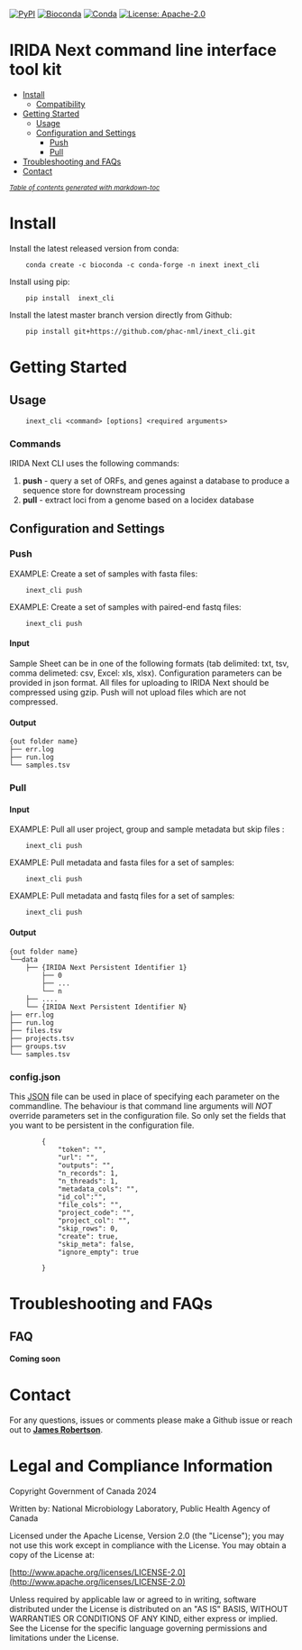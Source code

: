 [![PyPI](https://img.shields.io/badge/Install%20with-PyPI-blue)](https://pypi.org/project/inext_cli/#description)
[![Bioconda](https://img.shields.io/badge/Install%20with-bioconda-green)](https://anaconda.org/bioconda/inext_cli)
[![Conda](https://img.shields.io/conda/dn/bioconda/locidex?color=green)](https://anaconda.org/bioconda/inext_cli)
[![License: Apache-2.0](https://img.shields.io/github/license/phac-nml/inext_cli)](https://www.apache.org/licenses/LICENSE-2.0)

# IRIDA Next command line interface tool kit

- [Install](#install)
    + [Compatibility](#compatibility)
- [Getting Started](#getting-started)
  * [Usage](#usage)
  * [Configuration and Settings](#configuration-and-settings)
    + [Push](#push)
    + [Pull](#pull)
- [Troubleshooting and FAQs](#troubleshooting-and-faqs)
- [Contact](#contact)


<small><i><a href='http://ecotrust-canada.github.io/markdown-toc/'>Table of contents generated with markdown-toc</a></i></small>



# Install

Install the latest released version from conda:

        conda create -c bioconda -c conda-forge -n inext inext_cli

Install using pip:

        pip install  inext_cli

Install the latest master branch version directly from Github:

        pip install git+https://github.com/phac-nml/inext_cli.git


# Getting Started

## Usage

		inext_cli <command> [options] <required arguments>

### Commands

IRIDA Next CLI uses the following commands:

1. **push** - query a set of ORFs, and genes against a database to produce a sequence store for downstream processing
2. **pull** - extract loci from a genome based on a locidex database

## Configuration and Settings



### Push


EXAMPLE: Create a set of samples with fasta files:

		inext_cli push 

EXAMPLE: Create a set of samples with paired-end fastq files:

		inext_cli push 

#### Input

Sample Sheet can be in one of the following formats (tab delimited: txt, tsv, comma delimeted: csv, Excel: xls, xlsx). 
Configuration parameters can be provided in json format.
All files for uploading to IRIDA Next should be compressed using gzip. Push will not upload files which are not compressed.

#### Output

```
{out folder name} 
├── err.log    
├── run.log
└── samples.tsv
```


### Pull

#### Input

EXAMPLE: Pull all user project, group and sample metadata but skip files :

		inext_cli push 

EXAMPLE: Pull metadata and fasta files for a set of samples:

		inext_cli push 

EXAMPLE: Pull metadata and fastq files for a set of samples:

		inext_cli push 

#### Output
```
{out folder name} 
└──data
    ├── {IRIDA Next Persistent Identifier 1}
        ├── 0
        ├── ...
        └── n
    ├── ....
    └── {IRIDA Next Persistent Identifier N}
├── err.log    
├── run.log
├── files.tsv
├── projects.tsv
├── groups.tsv
└── samples.tsv
```



### config.json

This [JSON](https://www.json.org/json-en.html) file can be used in place of specifying each parameter on the commandline. The behaviour is that command line arguments will *NOT* override parameters set in the configuration file. So only set the fields
that you want to be persistent in the configuration file.

```
        {
            "token": "",
            "url": "",
            "outputs": "",
            "n_records": 1,
            "n_threads": 1, 
            "metadata_cols": "", 
            "id_col":"",
            "file_cols": "", 
            "project_code": "", 
            "project_col": "",
            "skip_rows": 0, 
            "create": true,
            "skip_meta": false,
            "ignore_empty": true

        }
```

# Troubleshooting and FAQs

## FAQ

**Coming soon**

# Contact

For any questions, issues or comments please make a Github issue or reach out to [**James Robertson**](james.robertson@phac-aspc.gc.ca).

# Legal and Compliance Information

Copyright Government of Canada 2024

Written by: National Microbiology Laboratory, Public Health Agency of Canada

Licensed under the Apache License, Version 2.0 (the "License"); you may not use this work except in compliance with the License. You may obtain a copy of the License at:

[http://www.apache.org/licenses/LICENSE-2.0](http://www.apache.org/licenses/LICENSE-2.0)

Unless required by applicable law or agreed to in writing, software distributed under the License is distributed on an "AS IS" BASIS, WITHOUT WARRANTIES OR CONDITIONS OF ANY KIND, either express or implied. See the License for the specific language governing permissions and limitations under the License.

